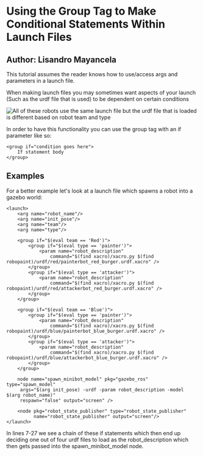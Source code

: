 # Using the Group Tag to Make Conditional Statements Within Launch Files

## Author: Lisandro Mayancela

This tutorial assumes the reader knows how to use/access args and parameters in a launch file.

When making launch files you may sometimes want aspects of your launch (Such as the urdf file that is used) to be dependent on certain conditions

![All of these robots use the same launch file but the urdf file that is loaded is different based on robot team and type](https://i.ibb.co/ZSYpkLf/630de797bf9efc23a45847f3cc37a1fc.png)

In order to have this functionality you can use the group tag with an if parameter like so:

```
<group if="condition goes here">
    If statement body
</group>
```

## Examples

For a better example let's look at a launch file which spawns a robot into a gazebo world:

```
<launch>
    <arg name="robot_name"/>
    <arg name="init_pose"/>
    <arg name="team"/>
    <arg name="type"/>

    <group if="$(eval team == 'Red')">
        <group if="$(eval type == 'painter')">
            <param name="robot_description" 
                command="$(find xacro)/xacro.py $(find robopaint)/urdf/red/painterbot_red_burger.urdf.xacro" />
        </group>
        <group if="$(eval type == 'attacker')">
            <param name="robot_description" 
                command="$(find xacro)/xacro.py $(find robopaint)/urdf/red/attackerbot_red_burger.urdf.xacro" />
        </group>
    </group>

    <group if="$(eval team == 'Blue')">
        <group if="$(eval type == 'painter')">
            <param name="robot_description" 
                command="$(find xacro)/xacro.py $(find robopaint)/urdf/blue/painterbot_blue_burger.urdf.xacro" />
        </group>
        <group if="$(eval type == 'attacker')">
            <param name="robot_description" 
                command="$(find xacro)/xacro.py $(find robopaint)/urdf/blue/attackerbot_blue_burger.urdf.xacro" />
        </group>
    </group>

    node name="spawn_minibot_model" pkg="gazebo_ros" type="spawn_model"
     args="$(arg init_pose) -urdf -param robot_description -model $(arg robot_name)"
     respawn="false" output="screen" />

    <node pkg="robot_state_publisher" type="robot_state_publisher" 
          name="robot_state_publisher" output="screen"/>
</launch>
```

In lines 7-27 we see a chain of these if statements which then end up deciding one out of four urdf files to load as the robot_description which then gets passed into the spawn_minibot_model node.






